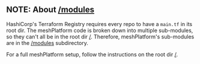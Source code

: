 ## NOTE: About [/modules](https://github.com/meshcloud/terraform-aws-meshplatform/tree/main/modules)

HashiCorp's Terraform Registry requires every repo to have a `main.tf` in its root dir. The meshPlatform code is broken down into multiple sub-modules, so they can't all be in the root dir [/](https://github.com/meshcloud/terraform-aws-meshplatform/tree/main). Therefore, meshPlatform's sub-modules are in the [/modules](https://github.com/meshcloud/terraform-aws-meshplatform/tree/main/modules) subdirectory.

For a full meshPlatform setup, follow the instructions on the root dir [/](https://github.com/meshcloud/terraform-aws-meshplatform/tree/main).
